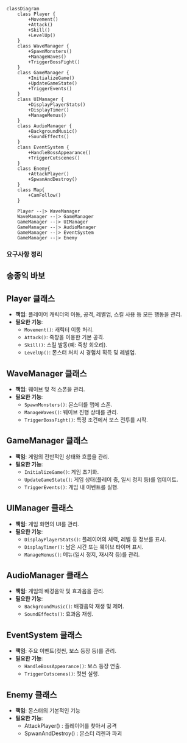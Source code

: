 ```mermaid
classDiagram
    class Player {
        +Movement()
        +Attack()
        +Skill()
        +LevelUp()
    }
    class WaveManager {
        +SpawnMonsters()
        +ManageWaves()
        +TriggerBossFight()
    }
    class GameManager {
        +InitializeGame()
        +UpdateGameState()
        +TriggerEvents()
    }
    class UIManager {
        +DisplayPlayerStats()
        +DisplayTimer()
        +ManageMenus()
    }
    class AudioManager {
        +BackgroundMusic()
        +SoundEffects()
    }
    class EventSystem {
        +HandleBossAppearance()
        +TriggerCutscenes()
    }
    class Enemy{
        +AttackPlayer()
        +SpwanAndDestroy()
    }
    class Map{
        +CamFollow()
    }

    Player --|> WaveManager
    WaveManager --|> GameManager
    GameManager --|> UIManager
    GameManager --|> AudioManager
    GameManager --|> EventSystem
    GameManager --|> Enemy
```

### 요구사항 정리

## 송종익 바보


## Player 클래스
- **책임**: 플레이어 캐릭터의 이동, 공격, 레벨업, 스킬 사용 등 모든 행동을 관리.
- **필요한 기능**:
  - `Movement()`: 캐릭터 이동 처리.
  - `Attack()`: 죽창을 이용한 기본 공격.
  - `Skill()`: 스킬 발동(예: 죽창 회오리).
  - `LevelUp()`: 몬스터 처치 시 경험치 획득 및 레벨업.

## WaveManager 클래스
- **책임**: 웨이브 및 적 스폰을 관리.
- **필요한 기능**:
  - `SpawnMonsters()`: 몬스터를 맵에 스폰.
  - `ManageWaves()`: 웨이브 진행 상태를 관리.
  - `TriggerBossFight()`: 특정 조건에서 보스 전투를 시작.

## GameManager 클래스
- **책임**: 게임의 전반적인 상태와 흐름을 관리.
- **필요한 기능**:
  - `InitializeGame()`: 게임 초기화.
  - `UpdateGameState()`: 게임 상태(플레이 중, 일시 정지 등)를 업데이트.
  - `TriggerEvents()`: 게임 내 이벤트를 실행.

## UIManager 클래스
- **책임**: 게임 화면의 UI를 관리.
- **필요한 기능**:
  - `DisplayPlayerStats()`: 플레이어의 체력, 레벨 등 정보를 표시.
  - `DisplayTimer()`: 남은 시간 또는 웨이브 타이머 표시.
  - `ManageMenus()`: 메뉴(일시 정지, 재시작 등)를 관리.

## AudioManager 클래스
- **책임**: 게임의 배경음악 및 효과음을 관리.
- **필요한 기능**:
  - `BackgroundMusic()`: 배경음악 재생 및 제어.
  - `SoundEffects()`: 효과음 재생.

## EventSystem 클래스
- **책임**: 주요 이벤트(컷씬, 보스 등장 등)를 관리.
- **필요한 기능**:
  - `HandleBossAppearance()`: 보스 등장 연출.
  - `TriggerCutscenes()`: 컷씬 실행.

## Enemy 클래스
- **책임**: 몬스터의 기본적인 기능
- **필요한 기능**:
   - AttackPlayer() : 플레이어를 찾아서 공격
   - SpwanAndDestroy() : 몬스터 리젠과 파괴
      
